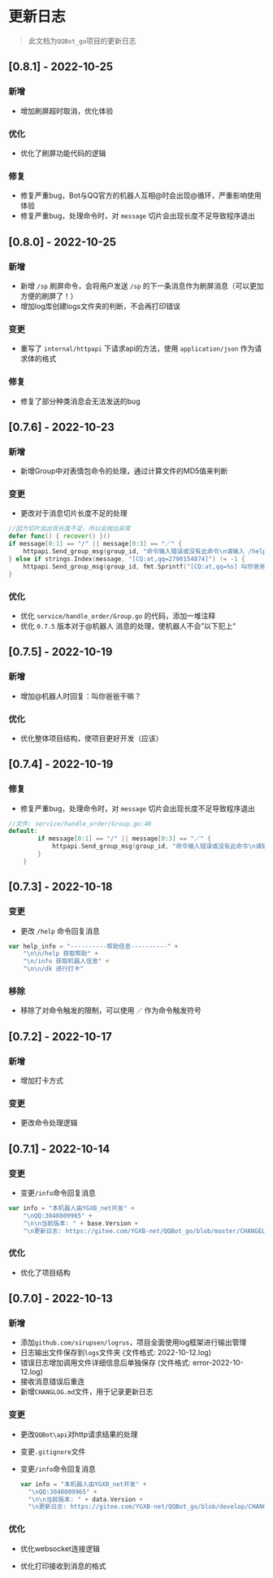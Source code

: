 # 更新日志

> 此文档为`QQBot_go`项目的更新日志

## [0.8.1] - 2022-10-25

### 新增

- 增加刷屏超时取消，优化体验

### 优化

- 优化了刷屏功能代码的逻辑

### 修复

- 修复严重bug，Bot与QQ官方的机器人互相@时会出现@循环，严重影响使用体验
- 修复严重bug，处理命令时，对 `message` 切片会出现长度不足导致程序退出



## [0.8.0] - 2022-10-25

### 新增

- 新增 `/sp` 刷屏命令，会将用户发送 `/sp` 的下一条消息作为刷屏消息（可以更加方便的刷屏了！）
- 增加log库创建logs文件夹的判断，不会再打印错误

### 变更

- 重写了 `internal/httpapi` 下请求api的方法，使用 `application/json` 作为请求体的格式

### 修复

- 修复了部分种类消息会无法发送的bug



## [0.7.6] - 2022-10-23

### 新增

- 新增Group中对表情包命令的处理，通过计算文件的MD5值来判断

### 变更

- 更改对于消息切片长度不足的处理

```go
//因为切片会出现长度不足，所以会抛出异常
defer func() { recover() }()
if message[0:1] == "/" || message[0:3] == "／" {
    httpapi.Send_group_msg(group_id, "命令输入错误或没有此命令\n请输入 /help 查看帮助")
} else if strings.Index(message, "[CQ:at,qq=2700154874]") != -1 {
    httpapi.Send_group_msg(group_id, fmt.Sprintf("[CQ:at,qq=%s] 叫你爸爸干嘛？", user_id))
}
```

### 优化

- 优化 `service/handle_order/Group.go` 的代码，添加一堆注释
- 优化 `0.7.5` 版本对于@机器人 消息的处理，使机器人不会”以下犯上“



## [0.7.5] - 2022-10-19

### 新增

- 增加@机器人时回复：叫你爸爸干嘛？

### 优化

- 优化整体项目结构，使项目更好开发（应该）



## [0.7.4] - 2022-10-19

### 修复

- 修复严重bug，处理命令时，对 `message` 切片会出现长度不足导致程序退出

```go
//文件: service/handle_order/Group.go:46
default:
		if message[0:1] == "/" || message[0:3] == "／" {
			httpapi.Send_group_msg(group_id, "命令输入错误或没有此命令\n请输入 /help 查看帮助")
		}
	}
```



## [0.7.3] - 2022-10-18

### 变更

- 更改 `/help` 命令回复消息

```go
var help_info = "----------帮助信息----------" +
	"\n\n/help 获取帮助" +
	"\n/info 获取机器人信息" +
	"\n\n/dk 进行打卡"
```

### 移除

- 移除了对命令触发的限制，可以使用 `／` 作为命令触发符号



## [0.7.2] - 2022-10-17

### 新增

- 增加打卡方式

### 变更

- 更改命令处理逻辑



## [0.7.1] - 2022-10-14

### 变更

- 变更`/info`命令回复消息

```go
var info = "本机器人由YGXB_net开发" +
	"\nQQ:3040809965" +
	"\n\n当前版本: " + base.Version +
	"\n更新日志: https://gitee.com/YGXB-net/QQBot_go/blob/master/CHANGELOG.md"
```

### 优化

- 优化了项目结构



## [0.7.0] - 2022-10-13

### 新增

- 添加`github.com/sirupsen/logrus`，项目全面使用log框架进行输出管理
- 日志输出文件保存到`logs`文件夹 (文件格式: 2022-10-12.log)
- 错误日志增加调用文件详细信息后单独保存 (文件格式: error-2022-10-12.log)
- 接收消息错误后重连
- 新增`CHANGLOG.md`文件，用于记录更新日志

### 变更

- 更改`QQBot\api`对http请求结果的处理

- 变更`.gitignore`文件

- 变更`/info`命令回复消息

  ```go
  var info = "本机器人由YGXB_net开发" +
  	"\nQQ:3040809965" +
  	"\n\n当前版本: " + data.Version +
  	"\n更新日志: https://gitee.com/YGXB-net/QQBot_go/blob/develop/CHANGELOG.md"
  ```

### 优化

- 优化websocket连接逻辑

- 优化打印接收到消息的格式
